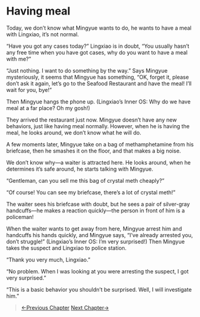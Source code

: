 # Having meal

Today, we don’t know what Mingyue wants to do, he wants to have a meal with Lingxiao, it’s not normal.

“Have you got any cases today?” Lingxiao is in doubt, “You usually hasn’t any free time when you have got cases, why do you want to have a meal with me?”

“Just nothing. I want to do something by the way.” Says Mingyue mysteriously, it seems that Mingyue has something, “OK, forget it, please don’t ask it again, let’s go to the Seafood Restaurant and have the meal! I’ll wait for you, bye!”

Then Mingyue hangs the phone up. (Lingxiao’s Inner OS: Why do we have meal at a far place? Oh my gosh!)

They arrived the restaurant just now. Mingyue doesn’t have any new behaviors, just like having meal normally. However, when he is having the meal, he looks around, we don’t know what he will do.

A few moments later, Mingyue take on a bag of methamphetamine from his briefcase, then he smashes it on the floor, and that makes a big noise.

We don’t know why—a waiter is attracted here. He looks around, when he determines it’s safe around, he starts talking with Mingyue.

“Gentleman, can you sell me this bag of crystal meth cheaply?”

“Of course! You can see my briefcase, there’s a lot of crystal meth!”

The waiter sees his briefcase with doubt, but he sees a pair of silver-gray handcuffs—he makes a reaction quickly—the person in front of him is a policeman!

When the waiter wants to get away from here, Mingyue arrest him and handcuffs his hands quickly, and Mingyue says, “I’ve already arrested you, don’t struggle!” (Lingxiao’s Inner OS: I’m very surprised!) Then Mingyue takes the suspect and Lingxiao to police station.

“Thank you very much, Lingxiao.”

“No problem. When I was looking at you were arresting the suspect, I got very surprised.”

“This is a basic behavior you shouldn’t be surprised. Well, I will investigate him.”

> [←Previous Chapter](/ex2/chapter2.md)  [Next Chapter→](/detective/part1/chapter2.md)
